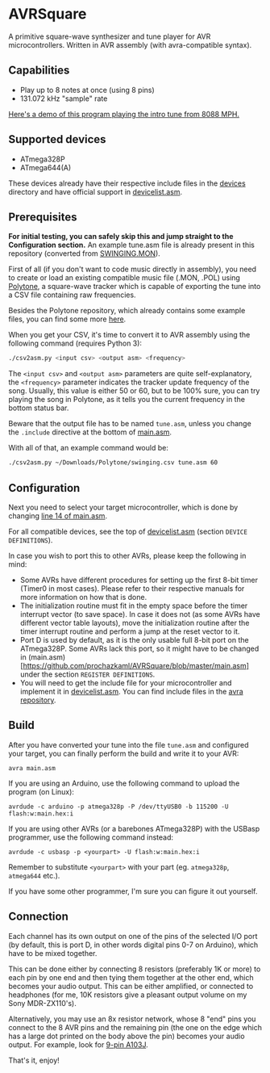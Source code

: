 # AVRSquare
A primitive square-wave synthesizer and tune player for AVR microcontrollers. Written in AVR assembly (with avra-compatible syntax).

## Capabilities

- Play up to 8 notes at once (using 8 pins)
- 131.072 kHz "sample" rate

[Here's a demo of this program playing the intro tune from 8088 MPH.](https://youtu.be/OVE0jGiZFQk)

## Supported devices

- ATmega328P
- ATmega644(A)

These devices already have their respective include files in the [devices](https://github.com/prochazkaml/AVRSquare/tree/master/devices) directory and have official support in [devicelist.asm](https://github.com/prochazkaml/AVRSquare/blob/master/devicelist.asm).

## Prerequisites

**For initial testing, you can safely skip this and jump straight to the Configuration section.** An example tune.asm file is already present in this repository (converted from [SWINGING.MON](https://github.com/prochazkaml/Polytone/blob/master/examples/SWINGING.MON)).

First of all (if you don't want to code music directly in assembly), you need to create or load an existing compatible music file (.MON, .POL) using [Polytone](https://github.com/prochazkaml/Polytone), a square-wave tracker which is capable of exporting the tune into a CSV file containing raw frequencies.

Besides the Polytone repository, which already contains some example files, you can find some more [here](https://github.com/MobyGamer/MONOTONE).

When you get your CSV, it's time to convert it to AVR assembly using the following command (requires Python 3):

```bash
./csv2asm.py <input csv> <output asm> <frequency>
```

The `<input csv>` and `<output asm>` parameters are quite self-explanatory, the `<frequency>` parameter indicates the tracker update frequency of the song. Usually, this value is either 50 or 60, but to be 100% sure, you can try playing the song in Polytone, as it tells you the current frequency in the bottom status bar.

Beware that the output file has to be named `tune.asm`, unless you change the `.include` directive at the bottom of [main.asm](https://github.com/prochazkaml/AVRSquare/blob/master/main.asm).

With all of that, an example command would be:

```bash
./csv2asm.py ~/Downloads/Polytone/swinging.csv tune.asm 60
```

## Configuration

Next you need to select your target microcontroller, which is done by changing [line 14 of main.asm](https://github.com/prochazkaml/AVRSquare/blob/master/main.asm#L14).

For all compatible devices, see the top of [devicelist.asm](https://github.com/prochazkaml/AVRSquare/blob/master/devicelist.asm) (section `DEVICE DEFINITIONS`).

In case you wish to port this to other AVRs, please keep the following in mind:

- Some AVRs have different procedures for setting up the first 8-bit timer (Timer0 in most cases). Please refer to their respective manuals for more information on how that is done.
- The initialization routine must fit in the empty space before the timer interrupt vector (to save space). In case it does not (as some AVRs have different vector table layouts), move the initialization routine after the timer interrupt routine and perform a jump at the reset vector to it.
- Port D is used by default, as it is the only usable full 8-bit port on the ATmega328P. Some AVRs lack this port, so it might have to be changed in (main.asm)[https://github.com/prochazkaml/AVRSquare/blob/master/main.asm] under the section `REGISTER DEFINITIONS`.
- You will need to get the include file for your microcontroller and implement it in [devicelist.asm](https://github.com/prochazkaml/AVRSquare/blob/master/devicelist.asm). You can find include files in the [avra repository](https://github.com/Ro5bert/avra/tree/master/includes).

## Build

After you have converted your tune into the file `tune.asm` and configured your target, you can finally perform the build and write it to your AVR:

```
avra main.asm
```

If you are using an Arduino, use the following command to upload the program (on Linux):

```
avrdude -c arduino -p atmega328p -P /dev/ttyUSB0 -b 115200 -U flash:w:main.hex:i
```

If you are using other AVRs (or a barebones ATmega328P) with the USBasp programmer, use the following command instead:

```
avrdude -c usbasp -p <yourpart> -U flash:w:main.hex:i
```

Remember to substitute `<yourpart>` with your part (eg. `atmega328p`, `atmega644` etc.).

If you have some other programmer, I'm sure you can figure it out yourself.

## Connection

Each channel has its own output on one of the pins of the selected I/O port (by default, this is port D, in other words digital pins 0-7 on Arduino), which have to be mixed together.

This can be done either by connecting 8 resistors (preferably 1K or more) to each pin by one end and then tying them together at the other end, which becomes your audio output. This can be either amplified, or connected to headphones (for me, 10K resistors give a pleasant output volume on my Sony MDR-ZX110's).

Alternatively, you may use an 8x resistor network, whose 8 "end" pins you connect to the 8 AVR pins and the remaining pin (the one on the edge which has a large dot printed on the body above the pin) becomes your audio output. For example, look for [9-pin A103J](https://www.google.com/search?q=A103J+9+pin).

That's it, enjoy!
